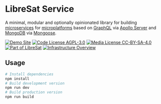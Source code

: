 # LibreSat Service

A minimal, modular and optionally opinionated library for building [microservices](https://en.wikipedia.org/wiki/Microservices) for [microplatforms](https://jaxenter.com/microservices-monorepo-microplatform-137920.html) based on [GraphQL](https://graphql.org/) via [Apollo Server](https://www.apollographql.com/docs/apollo-server/) and [MongoDB](https://www.mongodb.com/) via [Mongoose](https://mongoosejs.com/).

[![Demo Site](https://img.shields.io/badge/Demo%20Site-Not%20Available-red.svg)](https://libresat.space)
[![Code License AGPL-3.0](https://img.shields.io/badge/Code%20License-AGPL--3.0-brightgreen.svg)](https://www.gnu.org/licenses/agpl-3.0.en.html)
[![Media License CC-BY-SA-4.0](https://img.shields.io/badge/Media%20License-CC--BY--SA--4.0-brightgreen.svg)](https://creativecommons.org/licenses/by-sa/4.0/)
[![Part of LibreSat](https://img.shields.io/badge/Part%20Of-LibreSat-blue.svg)](https://gitlab.com/libresat/libresat)
[![Infrastructure Overview](https://img.shields.io/badge/Support-Infrastructure%20Overview-blue.svg)](https://libresat.space/docs/infrastructure)

## Usage

```bash
# Install dependencies
npm install
# Build development version
npm run dev
# Build production version
npm run build
```
